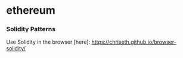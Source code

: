 # ethereum
### Solidity Patterns
Use Solidity in the browser
[here]: https://chriseth.github.io/browser-solidity/
